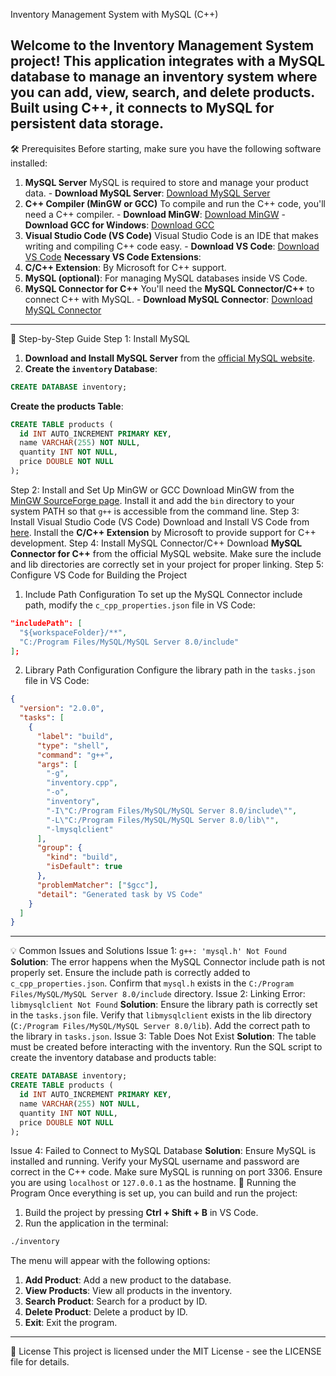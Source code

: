 Inventory Management System with MySQL (C++)

Welcome to the **Inventory Management System** project! This application integrates with a **MySQL database** to manage an inventory system where you can **add, view, search, and delete products**. Built using **C++**, it connects to MySQL for persistent data storage.
---
🛠️ Prerequisites
Before starting, make sure you have the following software installed:
1. **MySQL Server**
MySQL is required to store and manage your product data. - **Download MySQL Server**:  [Download MySQL Server](https://dev.mysql.com/downloads/installer/)
2. **C++ Compiler (MinGW or GCC)**
To compile and run the C++ code, you'll need a C++ compiler. - **Download MinGW**:  [Download MinGW](https://sourceforge.net/projects/mingw/) - **Download GCC for Windows**: [Download GCC](https://gcc.gnu.org/)
3. **Visual Studio Code (VS Code)**
Visual Studio Code is an IDE that makes writing and compiling C++ code easy. - **Download VS Code**: [Download VS Code](https://code.visualstudio.com/)
**Necessary VS Code Extensions**:
1. **C/C++ Extension**: By Microsoft for C++ support.
2. **MySQL (optional)**: For managing MySQL databases inside VS Code.
4. **MySQL Connector for C++**
You'll need the **MySQL Connector/C++** to connect C++ with MySQL. - **Download MySQL Connector**: [Download MySQL Connector](https://dev.mysql.com/downloads/connector/cpp/)
---
🚀 Step-by-Step Guide
Step 1: Install MySQL
1. **Download and Install MySQL Server** from the [official MySQL website](https://dev.mysql.com/downloads/installer/).
2. **Create the `inventory` Database**:
```sql
CREATE DATABASE inventory;
```
**Create the products Table**:
```sql
CREATE TABLE products (
  id INT AUTO_INCREMENT PRIMARY KEY,
  name VARCHAR(255) NOT NULL,
  quantity INT NOT NULL,
  price DOUBLE NOT NULL
);
```
Step 2: Install and Set Up MinGW or GCC
Download MinGW from the [MinGW SourceForge page](https://sourceforge.net/projects/mingw/).
Install it and add the `bin` directory to your system PATH so that `g++` is accessible from the command line.
Step 3: Install Visual Studio Code (VS Code)
Download and Install VS Code from [here](https://code.visualstudio.com/).
Install the **C/C++ Extension** by Microsoft to provide support for C++ development.
Step 4: Install MySQL Connector/C++
Download **MySQL Connector for C++** from the official MySQL website.
Make sure the include and lib directories are correctly set in your project for proper linking.
Step 5: Configure VS Code for Building the Project
1. Include Path Configuration
To set up the MySQL Connector include path, modify the `c_cpp_properties.json` file in VS Code:
```json
"includePath": [
  "${workspaceFolder}/**",
  "C:/Program Files/MySQL/MySQL Server 8.0/include"
];
```
2. Library Path Configuration
Configure the library path in the `tasks.json` file in VS Code:
```json
{
  "version": "2.0.0",
  "tasks": [
    {
      "label": "build",
      "type": "shell",
      "command": "g++",
      "args": [
        "-g",
        "inventory.cpp",
        "-o",
        "inventory",
        "-I\"C:/Program Files/MySQL/MySQL Server 8.0/include\"",
        "-L\"C:/Program Files/MySQL/MySQL Server 8.0/lib\"",
        "-lmysqlclient"
      ],
      "group": {
        "kind": "build",
        "isDefault": true
      },
      "problemMatcher": ["$gcc"],
      "detail": "Generated task by VS Code"
    }
  ]
}
```
---
💡 Common Issues and Solutions
Issue 1: `g++: 'mysql.h' Not Found`
**Solution**:
The error happens when the MySQL Connector include path is not properly set.
Ensure the include path is correctly added to `c_cpp_properties.json`.
Confirm that `mysql.h` exists in the `C:/Program Files/MySQL/MySQL Server 8.0/include` directory.
Issue 2: Linking Error: `libmysqlclient Not Found`
**Solution**:
Ensure the library path is correctly set in the `tasks.json` file.
Verify that `libmysqlclient` exists in the lib directory (`C:/Program Files/MySQL/MySQL Server 8.0/lib`).
Add the correct path to the library in `tasks.json`.
Issue 3: Table Does Not Exist
**Solution**:
The table must be created before interacting with the inventory.
Run the SQL script to create the inventory database and products table:
```sql
CREATE DATABASE inventory;
CREATE TABLE products (
  id INT AUTO_INCREMENT PRIMARY KEY,
  name VARCHAR(255) NOT NULL,
  quantity INT NOT NULL,
  price DOUBLE NOT NULL
);
```
Issue 4: Failed to Connect to MySQL Database
**Solution**:
Ensure MySQL is installed and running.
Verify your MySQL username and password are correct in the C++ code.
Make sure MySQL is running on port 3306.
Ensure you are using `localhost` or `127.0.0.1` as the hostname.
🏁 Running the Program
Once everything is set up, you can build and run the project:
1. Build the project by pressing **Ctrl + Shift + B** in VS Code.
2. Run the application in the terminal:
```bash
./inventory
```
The menu will appear with the following options:
1. **Add Product**: Add a new product to the database.
2. **View Products**: View all products in the inventory.
3. **Search Product**: Search for a product by ID.
4. **Delete Product**: Delete a product by ID.
5. **Exit**: Exit the program.
---
📄 License
This project is licensed under the MIT License - see the LICENSE file for details.
